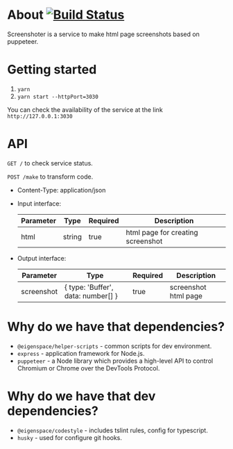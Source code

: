 # About [![Build Status](http://ci.smekalka.com/buildStatus/icon?job=ams.web-screenshoter)](http://ci.smekalka.com/view/AMS/job/ams.web-screenshoter/)

Screenshoter is a service to make html page screenshots based on puppeteer.

# Getting started

1. `yarn`
2. `yarn start --httpPort=3030`

You can check the availability of the service at the link `http://127.0.0.1:3030`

# API

`GET /` to check service status.

`POST /make` to transform code. 

- Content-Type: application/json
- Input interface: 

    | Parameter | Type | Required | Description |
    | ------ | ------ | ------ | ------ |
    | html | string | true | html page for creating screenshot |

- Output interface:

    | Parameter | Type | Required | Description |
    | ------ | ------ | ------ | ------ |
    | screenshot | { type: 'Buffer', data: number[] } | true | screenshot html page |

# Why do we have that dependencies?

* `@eigenspace/helper-scripts` - common scripts for dev environment.
* `express` - application framework for Node.js.
* `puppeteer` - a Node library which provides a high-level API to control Chromium or Chrome over the DevTools Protocol.

# Why do we have that dev dependencies?

* `@eigenspace/codestyle` - includes tslint rules, config for typescript.
* `husky` - used for configure git hooks.
